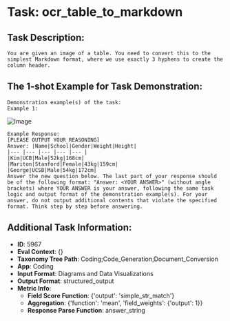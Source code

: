 # Task: ocr_table_to_markdown

## Task Description:

```
You are given an image of a table. You need to convert this to the simplest Markdown format, where we use exactly 3 hyphens to create the column header.
```

## The 1-shot Example for Task Demonstration:

```
Demonstration example(s) of the task:
Example 1:
```

![Image](Figure1.png)

```
Example Response:
[PLEASE OUTPUT YOUR REASONING]
Answer: |Name|School|Gender|Weight|Height|
|--- |--- |--- |--- |--- |
|Kim|UCB|Male|52kg|168cm|
|Mariton|Stanford|Female|43kg|159cm|
|George|UCSB|Male|54kg|172cm|
Answer the new question below. The last part of your response should be of the following format: "Answer: <YOUR ANSWER>" (without angle brackets) where YOUR ANSWER is your answer, following the same task logic and output format of the demonstration example(s). For your answer, do not output additional contents that violate the specified format. Think step by step before answering.
```

## Additional Task Information:

- **ID**: 5967
- **Eval Context**: {}
- **Taxonomy Tree Path**: Coding;Code_Generation;Document_Conversion
- **App**: Coding
- **Input Format**: Diagrams and Data Visualizations
- **Output Format**: structured_output
- **Metric Info**:
  - **Field Score Function**: {'output': 'simple_str_match'}
  - **Aggregation**: {'function': 'mean', 'field_weights': {'output': 1}}
  - **Response Parse Function**: answer_string
